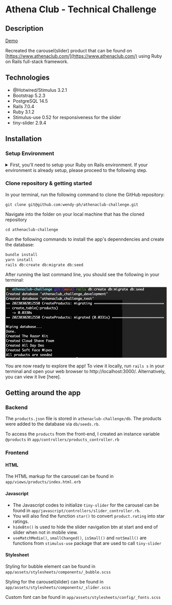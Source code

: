 # Athena Club - Technical Challenge

## Description

[Demo](targetURL)

Recreated the carousel(slider) product that can be found on [https://www.athenaclub.com/](https://www.athenaclub.com/) using Ruby on Rails full-stack framework.

## Technologies

* @Hotwired/Stimulus 3.2.1
* Bootstrap 5.2.3
* PostgreSQL 14.5
* Rails 7.0.4
* Ruby 3.1.2
* Stimulus-use 0.52 for responsiveness for the slider
* tiny-slider 2.9.4

## Installation

### Setup Environment
<details>
<summary>First, you'll need to setup your Ruby on Rails environment. If your environment is already setup, please proceed to the following step. </summary>

<br>

<details>
<summary>MAC OS</summary>
<br>

#### rbenv

Installing rbenv with [Homebrew](https://brew.sh/)

```
brew install rbenv
```

#### ruby

Now, install the latest ruby version and set it as the default version.

Run this command, it will take a while (5-10 minutes)
```
rbenv install 3.1.2
```
Once the ruby installation is done, run this command to tell the system to use the 3.1.2 version by default.
```
rbenv global 3.1.2
```
Reset your terminal and check your Ruby version:
```
ruby -v
```

#### Installing rails gem

In your terminal, run
```
gem install rails
```

#### Installing PostgreSQL

Run the following commands:

```
brew install postgresql
```
```
brew services start postgresql
```

Once you've done that, let's check that it worked:
```
psql -d postgres
```

You should you see a new prompt like this one 👇
```
psql (14.4)
Type "help" for help.

postgres=#
```

</details>

<details>
<summary>Windows</summary>
<br>

#### rbenv
Let's install [```rbenv```](https://github.com/rbenv/rbenv), a version manager tool for ```ruby``` programming language.

In your terminal, run

```
sudo apt install -y build-essential tklib zlib1g-dev libssl-dev libffi-dev libxml2 libxml2-dev libxslt1-dev libreadline-dev
```

```
git clone https://github.com/rbenv/rbenv.git ~/.rbenv'
```

```
git clone https://github.com/rbenv/ruby-build.git ~/.rbenv/plugins/ruby-build
```

Restart your shell so that these changes take effect.

#### ruby

Now, install the latest ruby version and set it as the default version.

Run this command, it will take a while (5-10 minutes)
```
rbenv install 3.1.2
```
Once the ruby installation is done, run this command to tell the system to use the 3.1.2 version by default.
```
rbenv global 3.1.2
```
Reset your terminal and check your Ruby version:
```
ruby -v
```

#### Installing rails gem

In your terminal, run
```
gem install rails
```

#### Installing PostgreSQL

In your terminal, run

```
sudo apt install -y postgresql postgresql-contrib libpq-dev build-essential
```

```
sudo /etc/init.d/postgresql start
```
```
sudo -u postgres psql --command "CREATE ROLE \"`whoami`\" LOGIN createdb superuser;"
```
You can configure PostgreSQL to autostart, so you don't have to execute sudo /etc/init.d/postgresql start each time you open a new terminal:
```
sudo echo "`whoami` ALL=NOPASSWD:/etc/init.d/postgresql start" | sudo tee /etc/sudoers.d/postgresql
```
```
sudo chmod 440 /etc/sudoers.d/postgresql
```
```
echo "sudo /etc/init.d/postgresql start" >> ~/.zshrc
```

</details>
</details>

### Clone repository & getting started

In your terminal, run the following command to clone the GitHub repository:

```
git clone git@github.com:wendy-ph/athenaclub-challenge.git
```

Navigate into the folder on your local machine that has the cloned repository
```
cd athenaclub-challenge
```
Run the following commands to install the app's depenndencies and create the database:
```
bundle install
yarn install
rails db:create db:migrate db:seed
```
After running the last command line, you should see the following in your terminal:

![Screenshot of terminal](app/assets/images/dbseed.png)

You are now ready to explore the app!
To view it locally, run ```rails s``` in your terminal and open your web browser to http://localhost:3000/.
Alternatively, you can view it live [here].

## Getting around the app

### Backend

The ```products.json``` file is stored in ```athenaclub-challenge/db```. The products were added to the database via ```db/seeds.rb```.

To access the ```products``` from the front-end, I created an instance variable ```@products``` in ```app/controllers/products_controller.rb```

### Frontend

#### HTML

The HTML markup for the carousel can be found in ```app/views/products/index.html.erb```

#### Javascript

* The Javascript codes to initialize ```tiny-slider``` for the carousel can be found in ```app/javascript/controllers/slider_controller.rb```.
* You will also find the function ```star()``` to convert ```product.rating``` into star ratings.
* ```hideBtn()``` is used to hide the slider navigation btn at start and end of slider when not in mobile view.
* ```useMatchMedia()```, ```smallChanged()```, ```isSmall()``` and ```notSmall()``` are functions from ```stimulus-use``` package that are used to call ```tiny-slider```

#### Stylesheet

Styling for bubble element can be found in ```app/assets/stylesheets/components/_bubble.scss```

Styling for the carousel(slider) can be found in ```app/assets/stylesheets/components/_slider.scss```

Custom font can be found in ```app/assets/stylesheets/config/_fonts.scss```
